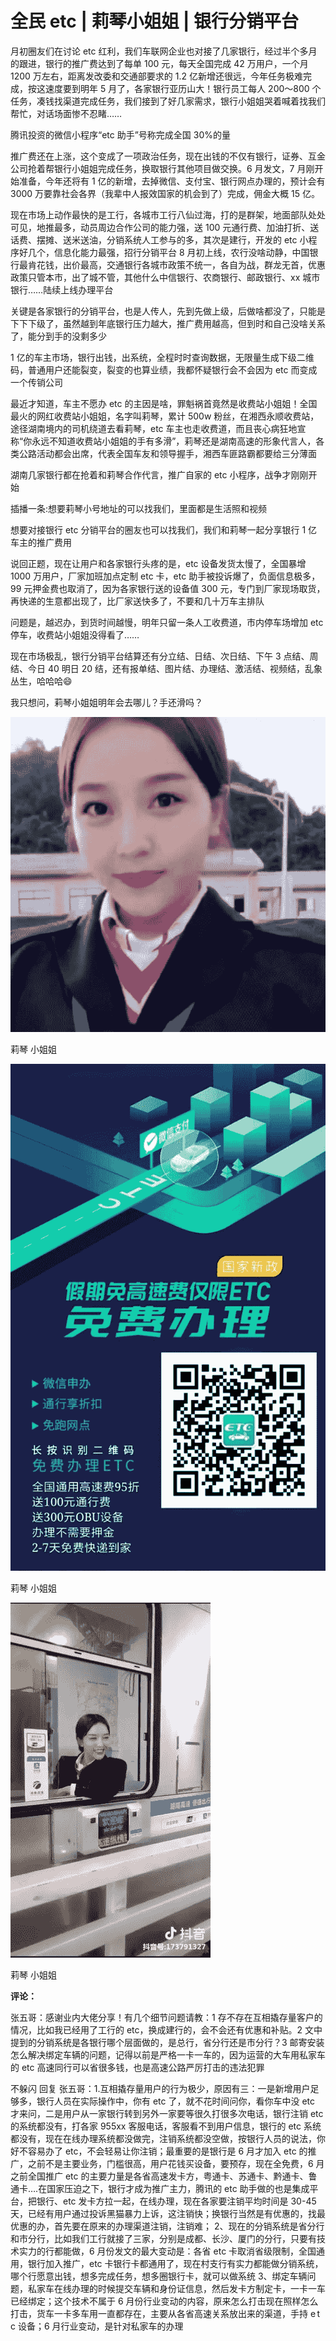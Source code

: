 # 全民 etc | 莉琴小姐姐 | 银行分销平台

月初圈友们在讨论 etc 红利，我们车联网企业也对接了几家银行，经过半个多月的跟进，银行的推广费达到了每单 100 元，每天全国完成 42 万用户，一个月 1200 万左右，距离发改委和交通部要求的 1.2 亿新增还很远，今年任务极难完成，按这速度要到明年 5 月了，各家银行亚历山大！银行员工每人 200～800 个任务，凑钱找渠道完成任务，我们接到了好几家需求，银行小姐姐哭着喊着找我们帮忙，对话场面惨不忍睹……

腾讯投资的微信小程序“etc 助手”号称完成全国 30%的量

推广费还在上涨，这个变成了一项政治任务，现在出钱的不仅有银行，证券、互金公司抢着帮银行小姐姐完成任务，换取银行其他项目做交换。6 月发文，7 月刚开始准备，今年还将有 1 亿的新增，去掉微信、支付宝、银行网点办理的，预计会有 3000 万要靠社会各界（我辈中人报效国家的机会到了）完成，佣金大概 15 亿。

现在市场上动作最快的是工行，各城市工行八仙过海，打的是群架，地面部队处处可见，地推最多，动员周边合作公司的能力强，送 100 元通行费、加油打折、送话费、摆摊、送米送油，分销系统人工参与的多，其次是建行，开发的 etc 小程序好几个，信息化能力最强，招行分销平台 8 月初上线，农行没啥动静，中国银行最肯花钱，出价最高，交通银行各城市政策不统一，各自为战，群龙无首，优惠政策只管本市，出了城不管，其他什么中信银行、农商银行、邮政银行、xx 城市银行……陆续上线办理平台

关键是各家银行的分销平台，也是人传人，先到先做上级，后做啥都没了，只能是下下下级了，虽然越到年底银行压力越大，推广费用越高，但到时和自己没啥关系了，能分到手的没剩多少

1 亿的车主市场，银行出钱，出系统，全程时时查询数据，无限量生成下级二维码，普通用户还能裂变，裂变的也算业绩，我都怀疑银行会不会因为 etc 而变成一个传销公司

最近才知道，车主不愿办 etc 的主因是啥，罪魁祸首竟然是收费站小姐姐！全国最火的网红收费站小姐姐，名字叫莉琴，累计 500w 粉丝，在湘西永顺收费站，途径湖南境内的司机绕道去看莉琴，etc 车主也走收费道，而且丧心病狂地宣称“你永远不知道收费站小姐姐的手有多滑”，莉琴还是湖南高速的形象代言人，各类公路活动都会出席，代表全国车友和领导握手，湘西车匪路霸都要给三分薄面

湖南几家银行都在抢着和莉琴合作代言，推广自家的 etc 小程序，战争才刚刚开始

插播一条:想要莉琴小号地址的可以找我们，里面都是生活照和视频

想要对接银行 etc 分销平台的圈友也可以找我们，我们和莉琴一起分享银行 1 亿车主的推广费用

说回正题，现在让用户和各家银行头疼的是，etc 设备发货太慢了，全国暴增 1000 万用户，厂家加班加点定制 etc 卡，etc 助手被投诉爆了，负面信息极多，99 元押金费也取消了，因为各家银行送的设备值 300 元，专门到厂家现场取货，再快递的生意都出现了，比厂家送快多了，不要和几十万车主排队

问题是，越迟办，到货时间越慢，明年只留一条人工收费道，市内停车场增加 etc 停车，收费站小姐姐没得看了……

现在市场极乱，银行分销平台结算还有分立结、日结、次日结、下午 3 点结、周结、今日 40 明日 20 结，还有报单结、图片结、办理结、激活结、视频结，乱象丛生，哈哈哈😄

我只想问，莉琴小姐姐明年会去哪儿？手还滑吗？

![](img/23fce3d2befc4e10f14295fa943352f3.jpg)

莉琴 小姐姐

![](img/0e9fbeb4c480d06abb003960637b0655.jpg)

莉琴 小姐姐

![](img/6206892bfbd0c2ab2cc6fb2079107894.jpg)

莉琴 小姐姐

**评论：**

张五哥：感谢业内大佬分享！有几个细节问题请教：1 存不存在互相撬存量客户的情况，比如我已经用了工行的 etc，换成建行的，会不会还有优惠和补贴。2 文中提到的分销系统是各银行哪个层面做的，是总行，省分行还是市分行？3 邮寄安装怎么解决绑定车辆的问题，记得以前是严格一卡一车的，因为运营的大车用私家车的 etc 高速同行可以省很多钱，也是高速公路严厉打击的违法犯罪

不躲闪 回复 张五哥：1.互相撬存量用户的行为极少，原因有三：一是新增用户足够多，银行人员在实际操作中，你有 etc 了，就不花时间问你，看你车中没 etc 才来问，二是用户从一家银行转到另外一家要等很久打很多次电话，银行注销 etc 的系统都没有，打各家 955xx 客服电话，客服看不到用户信息，银行的 etc 系统都没有，现在在线办理系统都没做完，注销系统都没空做，按银行人员的说法，你好不容易办了 etc，不会轻易让你注销；最重要的是银行是 6 月才加入 etc 的推广，之前不是主要业务，门槛很高，用户花钱买设备，要预存，现在全免费，6 月之前全国推广 etc 的主要力量是各省高速发卡方，粤通卡、苏通卡、黔通卡、鲁通卡….在国家压迫之下，银行才成为推广主力，腾讯的 etc 助手做的也是集成平台，把银行、etc 发卡方拉一起，在线办理，现在各家要注销平均时间是 30-45 天，已经有用户通过投诉黑猫暴力上诉，这注销快；换银行当然是有优惠的，找最优惠的办，首先要在原来的办理渠道注销，注销难； 2、现在的分销系统是省分行和市分行，比如我们工行就接了三家，分别是成都、长沙、厦门的分行，只要有技术实力的行都能做，6 月份发文的最大变动是：各省 etc 卡取消省级限制，全国通用，银行加入推广，etc 卡银行卡都通用了，现在村支行有实力都能做分销系统，哪个行愿意出钱，想多完成任务，想多圈银行卡，就可以做系统 3、绑定车辆问题，私家车在线办理的时候提交车辆和身份证信息，然后发卡方制定卡，一卡一车已经绑定；这个技术不属于 6 月份行业变动的内容，原来怎么打击现在照样怎么打击，货车一卡多车用一直都存在，主要从各省高速关系放出来的渠道，手持 e t c 设备；6 月行业变动，是针对私家车的办理